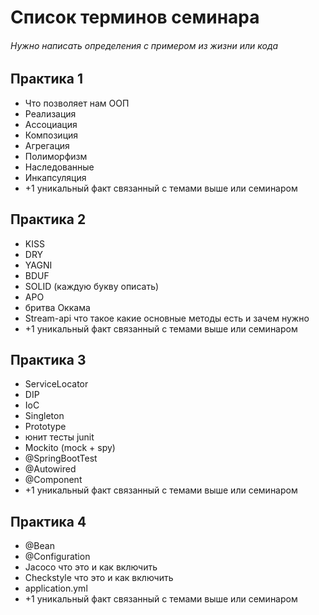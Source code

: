 # Список терминов семинара
###### Нужно написать определения с примером из жизни или кода

## Практика 1
- Что позволяет нам ООП
- Реализация
- Ассоциация
- Композиция
- Агрегация
- Полиморфизм
- Наследованные
- Инкапсуляция
- +1 уникальный факт связанный с темами выше или семинаром

## Практика 2
- KISS
- DRY
- YAGNI
- BDUF
- SOLID (каждую букву описать)
- APO
- бритва Оккама
- Stream-api что такое какие основные методы есть и зачем нужно
- +1 уникальный факт связанный с темами выше или семинаром

## Практика 3
- ServiceLocator 
- DIP
- IoC
- Singleton
- Prototype
- юнит тесты junit
- Mockito (mock + spy)
- @SpringBootTest
- @Autowired
- @Component
- +1 уникальный факт связанный с темами выше или семинаром

## Практика 4
- @Bean
- @Configuration
- Jacoco что это и как включить
- Checkstyle что это и как включить
- application.yml
- +1 уникальный факт связанный с темами выше или семинаром